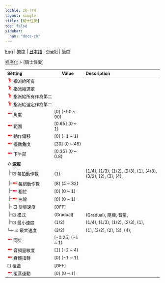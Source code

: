 ```yaml
---
locale: zh-rTW
layout: single
title: [騎士性愛]
toc: false
sidebar:
  nav: "docs-zh"
---
```

[Eng](/dancexr/menu/2025.4/motion/cowgirl_sex) | [繁中](/tw/dancexr/menu/2025.4/motion/cowgirl_sex) | [日本語](/jp/dancexr/menu/2025.4/motion/cowgirl_sex) | [한국어](/kr/dancexr/menu/2025.4/motion/cowgirl_sex) | [简中](/zh/dancexr/menu/2025.4/motion/cowgirl_sex)

[程序化](../menu#程序化) > [騎士性愛]



| Setting | Value | Description |
| :--- | --- | :--- |
|<nobr><img src="/images/icon/ic_motion.png" alt="motion icon"/> 指派給所有</nobr>|| 
|<nobr><img src="/images/icon/ic_motion.png" alt="motion icon"/> 指派給選定</nobr>|| 
|<nobr><img src="/images/icon/ic_motion.png" alt="motion icon"/> 指派給所有作為第二</nobr>|| 
|<nobr><img src="/images/icon/ic_motion.png" alt="motion icon"/> 指派給選定作為第二</nobr>|| 
|<nobr><img src="/images/icon/ic_slider.png" alt="slider icon"/> 角度</nobr>| [0] (-90 ~ 90) | 
|<nobr><img src="/images/icon/ic_slider.png" alt="slider icon"/> 範圍</nobr>| [0.65] (0 ~ 1) | 
|<nobr><img src="/images/icon/ic_slider.png" alt="slider icon"/> 動作偏移</nobr>| [0] (-1 ~ 1) | 
|<nobr><img src="/images/icon/ic_slider.png" alt="slider icon"/> 擺動角度</nobr>| [30] (0 ~ 45) | 
|<nobr><img src="/images/icon/ic_slider.png" alt="slider icon"/> 下半部</nobr>| [0.35] (0 ~ 0.8) | 
|<nobr> ⚙️ **速度**</nobr>| | 
|<nobr><img src="/images/icon/ic_line_t.png"/>☑ 每拍動作數</nobr>| (1) | (1/4), (1/3), (1/2), (2/3), (1), (4/3), (3/2), (2), (3), (4), 
|<nobr><img src="/images/icon/ic_line_t.png"/><img src="/images/icon/ic_slider.png" alt="slider icon"/> 每組動作數</nobr>| [8] (4 ~ 32) | 
|<nobr><img src="/images/icon/ic_line_t.png"/><img src="/images/icon/ic_slider.png" alt="slider icon"/> 相位</nobr>| [0] (0 ~ 1) | 
|<nobr><img src="/images/icon/ic_line_t.png"/><img src="/images/icon/ic_slider.png" alt="slider icon"/> 曲線</nobr>| [0] (0 ~ 1) | 
|<nobr><img src="/images/icon/ic_line_t.png"/> □ 變量速度</nobr>| [OFF] | 
|<nobr><img src="/images/icon/ic_line_t.png"/>☑ 模式</nobr>| (Gradual) | (Gradual), 隨機, 音量, 
|<nobr><img src="/images/icon/ic_line_t.png"/>☑ 最小速度</nobr>| (1/2) | (1/4), (1/3), (1/2), (2/3), (1), 
|<nobr>└─ ☑ 最大速度</nobr>| (3/2) | (1), (3/2), (2), (3), (4), 
|<nobr><img src="/images/icon/ic_slider.png" alt="slider icon"/> 同步</nobr>| [-0.25] (-1 ~ 1) | 
|<nobr><img src="/images/icon/ic_slider.png" alt="slider icon"/> 音頻靈敏度</nobr>| [1] (-2 ~ 4) | 
|<nobr><img src="/images/icon/ic_slider.png" alt="slider icon"/> 身體扭轉</nobr>| [0] (-1 ~ 1) | 
|<nobr> □ 覆蓋</nobr>| [OFF] | 
|<nobr><img src="/images/icon/ic_slider.png" alt="slider icon"/> 覆蓋運動</nobr>| [0] (0 ~ 1) | 
